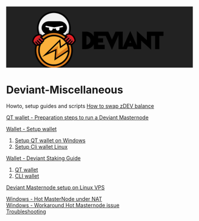 ![logo](images/DEV-logo.png)
# Deviant-Miscellaneous
Howto, setup guides and scripts
[How to swap zDEV balance](/common/zDEV-swap.md)<br />

[QT wallet - Preparation steps to run a Deviant Masternode](/common/Preparation-steps-for-MN.md)<br />

[Wallet - Setup wallet](/common/Setup_wallet.md)<br />
1. [Setup QT wallet on Windows](/common/Setup_wallet.md#setup-qt-wallet-on-windows)<br />
2. [Setup Cli wallet Linux](/common/Setup_wallet.md#setup-cli-wallet-linux)<br />

[Wallet - Deviant Staking Guide](/common/Deviant_staking.md)<br />
1. [QT wallet](/common/Deviant_staking.md#qt-wallet)<br />
2. [CLI wallet](/common/Deviant_staking.md#cli-wallet-on-linux)<br />

[Deviant Masternode setup on Linux VPS](/linux/Masternode_setup.md)<br />

[Windows - Hot MasterNode under NAT](/windows/Hot-MasterNode-under-NAT.md)<br />
[Windows - Workaround Hot Masternode issue](/windows/Hot-MasterNode-workaround.md)<br />
[Troubleshooting](/common/Troubleshooting.md)<br />
